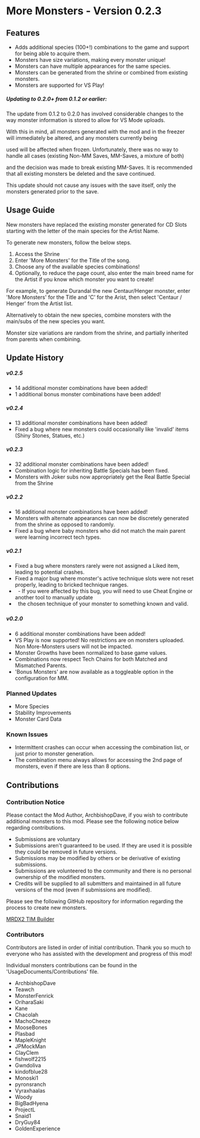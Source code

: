 ﻿# More Monsters - Version 0.2.3

## Features

* Adds additional species (100+!) combinations to the game and support for being able to acquire them.
* Monsters have size variations, making every monster unique!
* Monsters can have multiple appearances for the same species.
* Monsters can be generated from the shrine or combined from existing monsters.
* Monsters are supported for VS Play!



##### Updating to 0.2.0+ from 0.1.2 or earlier:

The update from 0.1.2 to 0.2.0 has involved considerable changes to the way monster information is stored to allow for VS Mode uploads.

With this in mind, all monsters generated with the mod and in the freezer will immediately be altered, and any monsters currently being

used will be affected when frozen. Unfortunately, there was no way to handle all cases (existing Non-MM Saves, MM-Saves, a mixture of both)

and the decision was made to break existing MM-Saves. It is recommended that all existing monsters be deleted and the save continued.

This update should not cause any issues with the save itself, only the monsters generated prior to the save.



## Usage Guide

New monsters have replaced the existing monster generated for CD Slots starting with the letter of the main species for the Artist Name.

To generate new monsters, follow the below steps.

1. Access the Shrine
2. Enter 'More Monsters' for the Title of the song.
3. Choose any of the available species combinations!
4. Optionally, to reduce the page count, also enter the main breed name for the Artist if you know which monster you want to create!



For example, to generate Durandal the new Centaur/Henger monster, enter 'More Monsters' for the Title and 'C' for the Arist, then select 'Centaur / Henger' from the Artist list.



Alternatively to obtain the new species, combine monsters with the main/subs of the new species you want.



Monster size variations are random from the shrine, and partially inherited from parents when combining.



## Update History

##### v0.2.5

* 14 additional monster combinations have been added!
* 1 additional bonus monster combinations have been added!



##### v0.2.4

* 13 additional monster combinations have been added!
* Fixed a bug where new monsters could occasionally like 'invalid' items (Shiny Stones, Statues, etc.)



##### v0.2.3

* 32 additional monster combinations have been added!
* Combination logic for inheriting Battle Specials has been fixed.
* Monsters with Joker subs now appropriately get the Real Battle Special from the Shrine



##### v0.2.2

* 16 additional monster combinations have been added!
* Monsters with alternate appearances can now be discretely generated from the shrine as opposed to randomly.
* Fixed a bug where baby monsters who did not match the main parent were learning incorrect tech types.



##### v0.2.1

* Fixed a bug where monsters rarely were not assigned a Liked item, leading to potential crashes.
* Fixed a major bug where monster's active technique slots were not reset properly, leading to bricked technique ranges.
*     - If you were affected by this bug, you will need to use Cheat Engine or another tool to manually update
*       the chosen technique of your monster to something known and valid.

##### 

##### v0.2.0

* 6 additional monster combinations have been added!
* VS Play is now supported! No restrictions are on monsters uploaded. Non More-Monsters users will not be impacted.
* Monster Growths have been normalized to base game values.
* Combinations now respect Tech Chains for both Matched and Mismatched Parents.
* 'Bonus Monsters' are now available as a toggleable option in the configuration for MM.





### Planned Updates

* More Species
* Stability Improvements
* Monster Card Data





### Known Issues

* Intermittent crashes can occur when accessing the combination list, or just prior to monster generation.
* The combination menu always allows for accessing the 2nd page of monsters, even if there are less than 8 options.







## Contributions

### Contribution Notice

Please contact the Mod Author, ArchbishopDave, if you wish to contribute additional monsters to this mod. Please see the following notice below regarding contributions.



* Submissions are voluntary
* Submissions aren't guaranteed to be used. If they are used it is possible they could be removed in future versions.
* Submissions may be modified by others or be derivative of existing submissions.
* Submissions are volunteered to the community and there is no personal ownership of the modified monsters.
* Credits will be supplied to all submitters and maintained in all future versions of the mod (even if submissions are modified).



Please see the following GitHub repository for information regarding the process to create new monsters.

[MRDX2 TIM Builder](https://github.com/ArchbishopDave/MRDX2_TIMBuilder)



### Contributors

Contributors are listed in order of initial contribution. Thank you so much to everyone who has assisted with the development and progress of this mod!

Individual monsters contributions can be found in the 'UsageDocuments/Contributions' file.



* ArchbishopDave
* Teawch
* MonsterFenrick
* OriharaSaki
* Kane
* Chacolah
* MachoCheeze
* MooseBones
* Plasbad
* MapleKnight
* JPMockMan
* ClayClem
* fishwolf2215
* Gwndoliva
* kindofblue28
* Monoski1
* pyronsranch
* Vyraxhaalas
* Woody
* BigBadHyena
* ProjectL
* Snaid1
* DryGuy84
* GoldenExperience
